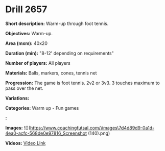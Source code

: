 # Drill 2657

**Short description:**
Warm-up through foot tennis.

**Objectives:**
Warm-up.

**Area (mxm):**
40x20

**Duration (min):**
"8-12' depending on requirements"

**Number of players:**
All players

**Materials:**
Balls, markers, cones, tennis net

**Progression:**
The game is foot tennis. 2v2 or 3v3. 3 touches maximum to pass over the net.

**Variations:**


**Categories:**
Warm up - Fun games

**:**


**Images:**
![](https://www.coachingfutsal.com/\images\7d4d89d9-0a1d-4ea0-acfc-568de0e97816_Screenshot (140).png)

**Videos:**
[Video Link](https://www.youtube.com/embed/j6mSMjb5JK4)

